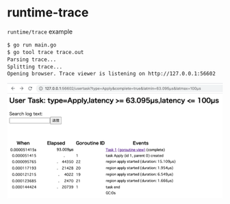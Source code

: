 # runtime-trace

`runtime/trace` example

```sh
$ go run main.go
$ go tool trace trace.out
Parsing trace...
Splitting trace...
Opening browser. Trace viewer is listening on http://127.0.0.1:56602
```

![](./sample.png)